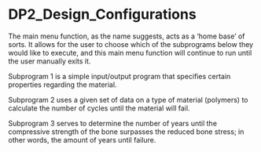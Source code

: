 # DP2_Design_Configurations

The main menu function, as the name suggests, acts as a ‘home base’ of sorts. It allows for the user to choose which of the subprograms below they would like to execute, and this main menu function will continue to run until the user manually exits it.
    
Subprogram 1 is a simple input/output program that specifies certain properties regarding the material.
    
Subprogram 2 uses a given set of data on a type of material (polymers) to calculate the number of cycles until the material will fail.
    
Subprogram 3 serves to determine the number of years until the compressive strength of the bone surpasses the reduced bone stress; in other words, the amount of years until failure.
